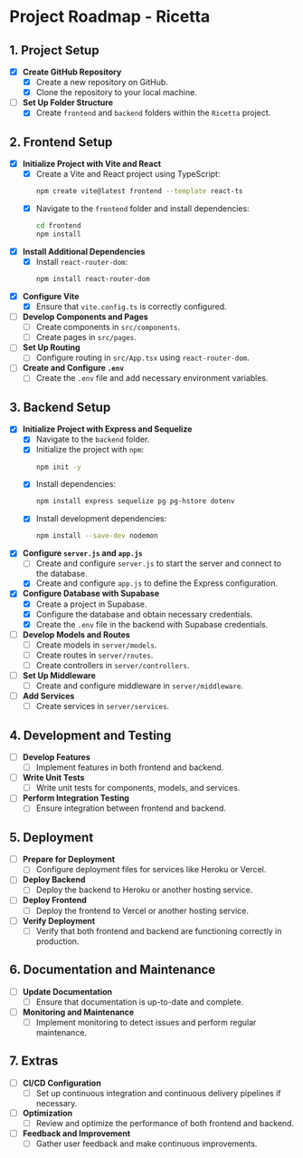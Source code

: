 # Project Roadmap - Ricetta

## 1. **Project Setup**

- [x] **Create GitHub Repository**
  - [x] Create a new repository on GitHub.
  - [x] Clone the repository to your local machine.

- [ ] **Set Up Folder Structure**
  - [x] Create `frontend` and `backend` folders within the `Ricetta` project.

## 2. **Frontend Setup**

- [x] **Initialize Project with Vite and React**
  - [x] Create a Vite and React project using TypeScript:
    ```bash
    npm create vite@latest frontend --template react-ts
    ```
  - [x] Navigate to the `frontend` folder and install dependencies:
    ```bash
    cd frontend
    npm install
    ```

- [x] **Install Additional Dependencies**
  - [x] Install `react-router-dom`:
    ```bash
    npm install react-router-dom
    ```

- [x] **Configure Vite**
  - [x] Ensure that `vite.config.ts` is correctly configured.

- [ ] **Develop Components and Pages**
  - [ ] Create components in `src/components`.
  - [ ] Create pages in `src/pages`.

- [ ] **Set Up Routing**
  - [ ] Configure routing in `src/App.tsx` using `react-router-dom`.

- [ ] **Create and Configure `.env`**
  - [ ] Create the `.env` file and add necessary environment variables.

## 3. **Backend Setup**

- [x] **Initialize Project with Express and Sequelize**
  - [x] Navigate to the `backend` folder.
  - [x] Initialize the project with `npm`:
    ```bash
    npm init -y
    ```
  - [x] Install dependencies:
    ```bash
    npm install express sequelize pg pg-hstore dotenv
    ```
  - [x] Install development dependencies:
    ```bash
    npm install --save-dev nodemon
    ```

- [x] **Configure `server.js` and `app.js`**
  - [ ] Create and configure `server.js` to start the server and connect to the database.
  - [x] Create and configure `app.js` to define the Express configuration.

- [x] **Configure Database with Supabase**
  - [x] Create a project in Supabase.
  - [x] Configure the database and obtain necessary credentials.
  - [x] Create the `.env` file in the backend with Supabase credentials.

- [ ] **Develop Models and Routes**
  - [ ] Create models in `server/models`.
  - [ ] Create routes in `server/routes`.
  - [ ] Create controllers in `server/controllers`.

- [ ] **Set Up Middleware**
  - [ ] Create and configure middleware in `server/middleware`.

- [ ] **Add Services**
  - [ ] Create services in `server/services`.

## 4. **Development and Testing**

- [ ] **Develop Features**
  - [ ] Implement features in both frontend and backend.

- [ ] **Write Unit Tests**
  - [ ] Write unit tests for components, models, and services.

- [ ] **Perform Integration Testing**
  - [ ] Ensure integration between frontend and backend.

## 5. **Deployment**

- [ ] **Prepare for Deployment**
  - [ ] Configure deployment files for services like Heroku or Vercel.

- [ ] **Deploy Backend**
  - [ ] Deploy the backend to Heroku or another hosting service.

- [ ] **Deploy Frontend**
  - [ ] Deploy the frontend to Vercel or another hosting service.

- [ ] **Verify Deployment**
  - [ ] Verify that both frontend and backend are functioning correctly in production.

## 6. **Documentation and Maintenance**

- [ ] **Update Documentation**
  - [ ] Ensure that documentation is up-to-date and complete.

- [ ] **Monitoring and Maintenance**
  - [ ] Implement monitoring to detect issues and perform regular maintenance.

## 7. **Extras**

- [ ] **CI/CD Configuration**
  - [ ] Set up continuous integration and continuous delivery pipelines if necessary.

- [ ] **Optimization**
  - [ ] Review and optimize the performance of both frontend and backend.

- [ ] **Feedback and Improvement**
  - [ ] Gather user feedback and make continuous improvements.
